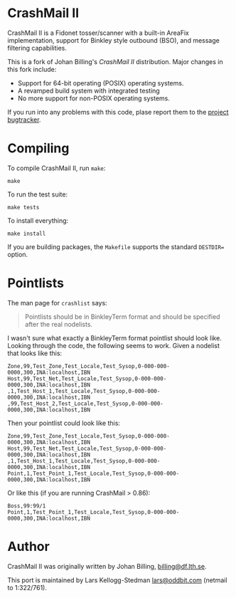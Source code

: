 CrashMail II
============

CrashMail II is a Fidonet tosser/scanner with a built-in AreaFix
implementation, support for Binkley style outbound (BSO), and message
filtering capabilities.

This is a fork of Johan Billing's *CrashMail II* distribution.  Major
changes in this fork include:

- Support for 64-bit operating (POSIX) operating systems.
- A revamped build system with integrated testing
- No more support for non-POSIX operating systems.

If you run into any problems with this code, plase report them to
the [project bugtracker][bugs].

Compiling
=========

To compile CrashMail II, run `make`:

    make

To run the test suite:

    make tests

To install everything:

    make install

If you are building packages, the `Makefile` supports the standard
`DESTDIR=` option.

[bugs]: https://github.com/larsks/crashmail/issues
[roundup]: http://bmizerany.github.com/roundup/

Pointlists
==========

The man page for `crashlist` says:

> Pointlists should be in BinkleyTerm format and should be specified after the
> real nodelists.

I wasn't sure what exactly a BinkleyTerm format pointlist should look
like.  Looking through the code, the following seems to work.  Given a
nodelist that looks like this:

    Zone,99,Test_Zone,Test_Locale,Test_Sysop,0-000-000-0000,300,INA:localhost,IBN
    Host,99,Test_Net,Test_Locale,Test_Sysop,0-000-000-0000,300,INA:localhost,IBN
    ,1,Test_Host_1,Test_Locale,Test_Sysop,0-000-000-0000,300,INA:localhost,IBN
    ,99,Test_Host_2,Test_Locale,Test_Sysop,0-000-000-0000,300,INA:localhost,IBN

Then your pointlist could look like this:

    Zone,99,Test_Zone,Test_Locale,Test_Sysop,0-000-000-0000,300,INA:localhost,IBN
    Host,99,Test_Net,Test_Locale,Test_Sysop,0-000-000-0000,300,INA:localhost,IBN
    ,1,Test_Host_1,Test_Locale,Test_Sysop,0-000-000-0000,300,INA:localhost,IBN
    Point,1,Test_Point_1,Test_Locale,Test_Sysop,0-000-000-0000,300,INA:localhost,IBN

Or like this (if you are running CrashMail > 0.86):

    Boss,99:99/1
    Point,1,Test_Point_1,Test_Locale,Test_Sysop,0-000-000-0000,300,INA:localhost,IBN

Author
======

CrashMail II was originally written by Johan Billing,
<billing@df.lth.se>.

This port is maintained by Lars Kellogg-Stedman <lars@oddbit.com>
(netmail to 1:322/761).

